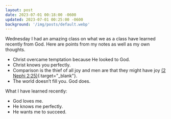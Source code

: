 ```yaml
---
layout: post
date: 2023-07-01 00:18:00 -0600
updated: 2023-07-01 00:25:00 -0600
background: '/img/posts/default.webp'
---
```


Wednesday I had an amazing class on what we as a class have learned recently from God. Here are points from my notes as well as my own thoughts.

- Christ overcame temptation because He looked to God.
- Christ knows you perfectly.
- Comparison is the thief of all joy and men are that they might have joy [(2 Nephi 2:25)](https://www.churchofjesuschrist.org/study/scriptures/bofm/2-ne/2?id=p25&lang=eng#p25){:target="_blank"}.
- The world doesn’t fill you. God does.

What I have learned recently:
- God loves me.
- He knows me perfectly.
- He wants me to succeed.
